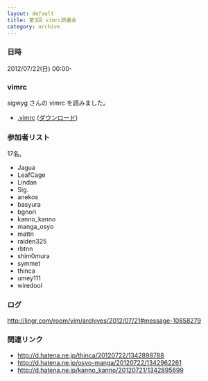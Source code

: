 ```yaml
---
layout: default
title: 第3回 vimrc読書会
category: archive
---
```


### 日時
2012/07/22(日) 00:00-

### vimrc
sigwyg さんの vimrc を読みました。

- [.vimrc](https://github.com/sigwyg/dotfiles/blob/8c70c4032ebad90a8d92b76b1c5d732f28559e40/.vimrc) ([ダウンロード](https://raw.github.com/sigwyg/dotfiles/8c70c4032ebad90a8d92b76b1c5d732f28559e40/.vimrc))

### 参加者リスト
17名。

- Jagua
- LeafCage
- Lindan
- Sig.
- anekos
- basyura
- bgnori
- kanno\_kanno
- manga\_osyo
- mattn
- raiden325
- rbtnn
- shim0mura
- symmet
- thinca
- umey111
- wiredool

### ログ
<http://lingr.com/room/vim/archives/2012/07/21#message-10858279>

### 関連リンク
- <http://d.hatena.ne.jp/thinca/20120722/1342898788>
- <http://d.hatena.ne.jp/osyo-manga/20120722/1342962261>
- <http://d.hatena.ne.jp/kanno_kanno/20120721/1342895699>
